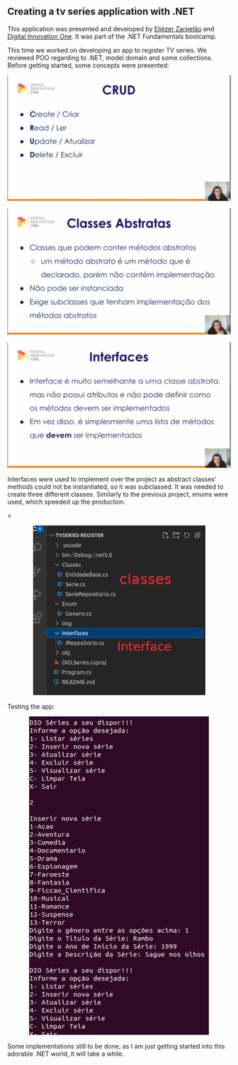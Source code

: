 ## Creating a tv series application with .NET
This application was presented and developed by <a href="https://www.linkedin.com/in/eliezerzarpelao/">Eliézer Zarpelão</a> and  <a href="https://web.digitalinnovation.one/home">Digital Innovation One</a>. It was part of the .NET Fundamentals bootcamp.

This time we worked on developing an app to register TV series. We reviewed POO regarding to .NET, model domain and some collections. Before getting started, some concepts were presented:

<p style="text-align:center;"><img src="img/series-slides1.png" width="700" hight="450" alt="crud" aligh="center"></p>

<p style="text-align:center;"><img src="img/series-slides2.png" width="700" hight="450" alt="abstract classes"></p>

<p style="text-align:center;"><img src="img/series-slides3.png" width="700" hight="450" alt="interfaces"></p>

<p>Interfaces were used to implement over the project as abstract classes' methods could not be instantiated, so it was subclassed. It was needed to create three different classes. Similarly to the previous project, enums were used, which speeded up the production.<p>

<<p style="text-align:center;"><img src="img/classes-interface.png" alt="interfaces"></p>

<p>Testing the app:<p>

<p style="text-align:center;"><img src="img/test.png" alt="interfaces"></p>

Some implementations still to be done, as I am just getting started into this adorable .NET world, it will take a while.